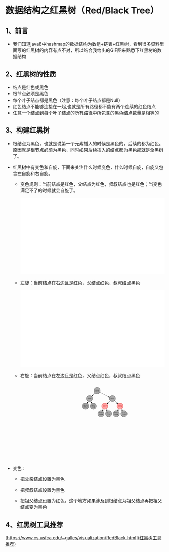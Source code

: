# 数据结构之红黑树（Red/Black Tree）

## 1、前言

- 我们知道java8中hashmap的数据结构为数组+链表+红黑树，看到很多资料里面写的红黑树的内容有点不对，所以结合我给出的GIF图来熟悉下红黑树的数据结构

## 2、红黑树的性质

- 结点是红色或黑色
- 根节点必须是黑色
- 每个叶子结点都是黑色（注意：每个叶子结点都是Null）
- 红色结点不能够连接在一起,也就是所有路径都不能有两个连续的红色结点
- 任意一个结点到每个叶子结点的所有路径中所包含的黑色结点数量是相等的

## 3、构建红黑树

- 根结点为黑色，也就是说第一个元素插入的时候是黑色的，后续的都为红色。原因就是根节点必须为黑色，同时如果后续插入的结点都为黑色那就是全黑树了。

- 红黑树中有变色和自旋，下面来关注什么时候变色，什么时候自旋，自旋又包含左自旋和右自旋。

  - 变色规则：当前结点是红色，父结点为红色，叔叔结点也是红色；当变色满足不了的时候就会自旋了。

    ![](imags/变色.gif)

  - 左旋：当前结点在右边且是红色，父结点红色，叔叔结点黑色

    ![](imags/左旋.gif)

  - 右旋：当前结点在左边且是红色，父结点红色，叔叔结点黑色

    ![](imags/右旋.gif)

- 变色：

  - 把父亲结点设置为黑色

  - 把叔叔结点设置为黑色

  - 把祖父结点设置为红色，这个地方如果涉及到根结点为祖父结点再把祖父结点变为黑色

     	


## 4、红黑树工具推荐    

[https://www.cs.usfca.edu/~galles/visualization/RedBlack.html](红黑树工具推荐)


